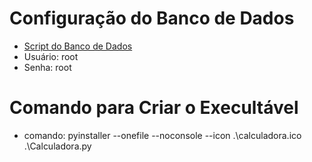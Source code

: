 # Configuração do Banco de Dados
- [Script do Banco de Dados](https://github.com/gpganis/)
- Usuário: root
- Senha: root

# Comando para Criar o Execultável
- comando: pyinstaller --onefile --noconsole --icon .\calculadora.ico .\Calculadora.py
